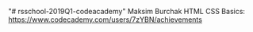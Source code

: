 "# rsschool-2019Q1-codeacademy" 
Maksim Burchak
HTML CSS Basics: https://www.codecademy.com/users/7zYBN/achievements